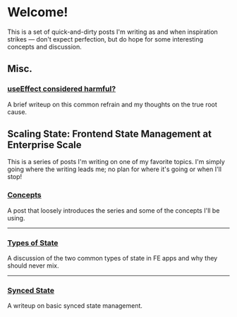 # Welcome!

This is a set of quick-and-dirty posts I'm writing as and when inspiration strikes — don't expect perfection, but do hope for some interesting concepts and discussion.

## Misc.

### [useEffect considered harmful?](./misc/references.md)
A brief writeup on this common refrain and my thoughts on the true root cause.

## Scaling State: Frontend State Management at Enterprise Scale

This is a series of posts I'm writing on one of my favorite topics. I'm simply going where the writing leads me; no plan for where it's going or when I'll stop!

### [Concepts](./scaling-state/concepts.md)
A post that loosely introduces the series and some of the concepts I'll be using.

___

### [Types of State](./scaling-state/types.md)
A discussion of the two common types of state in FE apps and why they should never mix.

___

### [Synced State](./scaling-state/synced-state.md)
A writeup on basic synced state management.
